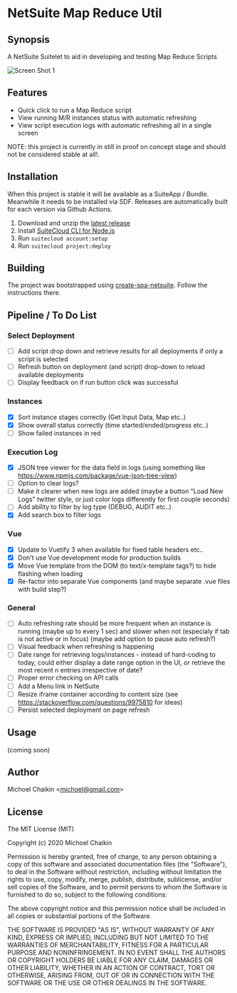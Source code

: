 # NetSuite Map Reduce Util

## Synopsis

A NetSuite Suitelet to aid in developing and testing Map Reduce Scripts

![Screen Shot 1](resource/screenshot.gif?raw=true 'Screenshot')

## Features

- Quick click to run a Map Reduce script
- View running M/R instances status with automatic refreshing
- View script execution logs with automatic refreshing
  all in a single screen

NOTE: this project is currently in still in proof on concept stage and should not be considered stable at all!.

## Installation

When this project is stable it will be available as a SuiteApp / Bundle. Meanwhile it needs to be installed via SDF. Releases are automatically built for each version via Github Actions.

1. Download and unzip the [latest release](https://github.com/michoelchaikin/netsuite-mapreduce-util/releases/latest)
2. Install [SuiteCloud CLI for Node.js](https://github.com/oracle/netsuite-suitecloud-sdk/tree/master/packages/node-cli)
3. Run `suitecloud account:setup`
4. Run `suitecloud project:deploy`

## Building

The project was bootstrapped using [create-spa-netsuite](https://www.npmjs.com/package/@finitydevs/create-spa-netsuite). Follow the instructions there.

## Pipeline / To Do List

### Select Deployment

- [ ] Add script drop down and retrieve results for all deployments if only a script is selected
- [ ] Refresh button on deployment (and script) drop-down to reload available deployments
- [ ] Display feedback on if run button click was successful

### Instances

- [x] Sort instance stages correctly (Get Input Data, Map etc..)
- [x] Show overall status correctly (time started/ended/progress etc..)
- [ ] Show failed instances in red

### Execution Log

- [x] JSON tree viewer for the data field in logs (using something like https://www.npmjs.com/package/vue-json-tree-view)
- [ ] Option to clear logs?
- [ ] Make it clearer when new logs are added (maybe a button "Load New Logs" twitter style, or just color logs differently for first couple seconds)
- [ ] Add ability to filter by log type (DEBUG, AUDIT etc..)
- [x] Add search box to filter logs

### Vue

- [x] Update to Vuetify 3 when available for fixed table headers etc..
- [x] Don't use Vue development mode for production builds
- [x] Move Vue template from the DOM (to text/x-template tags?) to hide flashing when loading
- [x] Re-factor into separate Vue components (and maybe separate .vue files with build step?)

### General

- [ ] Auto refreshing rate should be more frequent when an instance is running (maybe up to every 1 sec) and slower when not (especialy if tab is not active or in focus) (maybe add option to pause auto refresh?)
- [ ] Visual feedback when refreshing is happening
- [ ] Date range for retrieving logs/instances - instead of hard-coding to today, could either display a date range option in the UI, or retrieve the most recent n entries irrespective of date?
- [ ] Proper error checking on API calls
- [ ] Add a Menu link in NetSuite
- [ ] Resize iframe container according to content size (see https://stackoverflow.com/questions/9975810 for ideas)
- [ ] Persist selected deployment on page refresh

## Usage

(coming soon)

## Author

Michoel Chaikin <[michoel@gmail.com](mailto:michoel@gmail.com)>

## License

The MIT License (MIT)

Copyright (c) 2020 Michoel Chaikin

Permission is hereby granted, free of charge, to any person obtaining a copy of this software and associated documentation files (the "Software"), to deal in the Software without restriction, including without limitation the rights to use, copy, modify, merge, publish, distribute, sublicense, and/or sell copies of the Software, and to permit persons to whom the Software is furnished to do so, subject to the following conditions:

The above copyright notice and this permission notice shall be included in all copies or substantial portions of the Software.

THE SOFTWARE IS PROVIDED "AS IS", WITHOUT WARRANTY OF ANY KIND, EXPRESS OR IMPLIED, INCLUDING BUT NOT LIMITED TO THE WARRANTIES OF MERCHANTABILITY, FITNESS FOR A PARTICULAR PURPOSE AND NONINFRINGEMENT. IN NO EVENT SHALL THE AUTHORS OR COPYRIGHT HOLDERS BE LIABLE FOR ANY CLAIM, DAMAGES OR OTHER LIABILITY, WHETHER IN AN ACTION OF CONTRACT, TORT OR OTHERWISE, ARISING FROM, OUT OF OR IN CONNECTION WITH THE SOFTWARE OR THE USE OR OTHER DEALINGS IN THE SOFTWARE.
